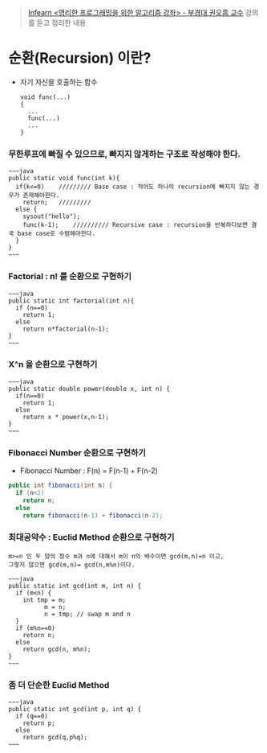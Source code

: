 >[Infearn <영리한 프로그래밍을 위한 알고리즘 강좌> - 부경대 권오흠 교수](https://www.inflearn.com/course/%EC%95%8C%EA%B3%A0%EB%A6%AC%EC%A6%98-%EA%B0%95%EC%A2%8C/)
강의를 듣고 정리한 내용

# 순환(Recursion) 이란?
- 자기 자신을 호출하는 함수
    ~~~
    void func(...)
    {
      ...
      func(...)
      ...
    }
    ~~~
### 무한루프에 빠질 수 있으므로, 빠지지 않게하는 구조로 작성해야 한다.
    ~~~java
    public static void func(int k){
      if(k<=0)    ///////// Base case : 적어도 하나의 recursion에 빠지지 않는 경우가 존재해야한다.
        return;   /////////
      else {
        sysout("hello");
        func(k-1);    ////////// Recursive case : recursion을 반복하다보면 결국 base case로 수렴해야한다.
      }
    }
    ~~~
### Factorial : n! 를 순환으로 구현하기
    ~~~java
    public static int factorial(int n){
      if (n==0)
        return 1;
      else
        return n*factorial(n-1);
    }
    ~~~
### X^n 을 순환으로 구현하기
    ~~~java
    public static double power(double x, int n) {
      if(n==0)
        return 1;
      else
        return x * power(x,n-1);
    }
    ~~~
### Fibonacci Number 순환으로 구현하기
  - Fibonacci Number : F(n) = F(n-1) + F(n-2)
  ~~~java
  public int fibonacci(int n) {
    if (n<2)
      return n;
    else
      return fibonacci(n-1) + fibonacci(n-2);
  ~~~
### 최대공약수 : Euclid Method 순환으로 구현하기
  ~~~
  m>=n 인 두 양의 정수 m과 n에 대해서 m이 n의 배수이면 gcd(m,n)=n 이고,  
  그렇지 않으면 gcd(m,n)= gcd(n,m%n)이다.
  ~~~
    ~~~java
    public static int gcd(int m, int n) {
      if (m<n) {
        int tmp = m;
              m = n;
              n = tmp; // swap m and n
      }
      if (m%n==0)
        return n;
      else
        return gcd(n, m%n);
    }
    ~~~
### 좀 더 단순한 Euclid Method
    ~~~java
    public static int gcd(int p, int q) {
      if (q==0)
        return p;
      else
        return gcd(q,p%q);
    ~~~
